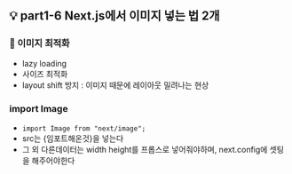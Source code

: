 ## 💡 part1-6 Next.js에서 이미지 넣는 법 2개

### 🔹 이미지 최적화

- lazy loading
- 사이즈 최적화
- layout shift 방지 : 이미지 때문에 레이아웃 밀려나는 현상

### import Image

- `import Image from "next/image";`
- src는 {임포트해온것}을 넣는다
- 그 외 다른데이터는 width height를 프롭스로 넣어줘야하며, next.config에 셋팅을 해주어야한다

